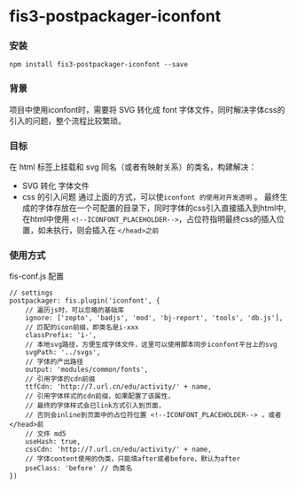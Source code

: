 # fis3-postpackager-iconfont



### 安装
```
npm install fis3-postpackager-iconfont --save
```


### 背景

项目中使用iconfont时，需要将 SVG 转化成 font 字体文件，同时解决字体css的引入的问题，整个流程比较繁琐。


### 目标
在 html 标签上挂载和 svg 同名（或者有映射关系）的类名，构建解决：
+ SVG 转化 字体文件
+ css 的引入问题
通过上面的方式，可以使`iconfont 的使用对开发透明` 。
最终生成的字体存放在一个可配置的目录下，同时字体的css引入直接插入到html中, 在html中使用 `<!--ICONFONT_PLACEHOLDER-->`，占位符指明最终css的插入位置，如未执行，则会插入在  `</head>之前`

### 使用方式
fis-conf.js 配置
```
// settings
postpackager: fis.plugin('iconfont', {
    // 遍历js时，可以忽略的基础库
    ignore: ['zepto', 'badjs', 'mod', 'bj-report', 'tools', 'db.js'],
    // 匹配的icon前缀，即类名是i-xxx
    classPrefix: 'i-',
    // 本地svg路径，方便生成字体文件，这里可以使用脚本同步iconfont平台上的svg
    svgPath: '../svgs',
    // 字体的产出路径
    output: 'modules/common/fonts',
    // 引用字体的cdn前缀
    ttfCdn: 'http://7.url.cn/edu/activity/' + name,
    // 引用字体样式的cdn前缀，如果配置了该属性，
    // 最终的字体样式会已link方式引入到页面，
    // 否则会inline到页面中的占位符位置 <!--ICONFONT_PLACEHOLDER--> ，或者</head>前
    // 文件 md5
    useHash: true,
    cssCdn: 'http://7.url.cn/edu/activity/' + name,
    // 字体content使用的伪类，只能填after或者before，默认为after
    pseClass: 'before' // 伪类名
})
```



